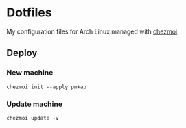 # Dotfiles
My configuration files for Arch Linux managed with [chezmoi](https://www.chezmoi.io/).

## Deploy
### New machine
`chezmoi init --apply pmkap`

### Update machine
`chezmoi update -v`
